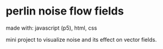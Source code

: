 # perlin noise flow fields

made with: javascript (p5), html, css

mini project to visualize noise and its effect on vector fields.